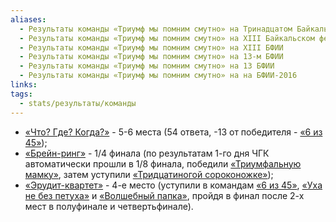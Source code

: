 ```yaml
---
aliases:
  - Результаты команды «Триумф мы помним смутно» на Тринадцатом Байкальском фестивале интеллектуальных игр
  - Результаты команды «Триумф мы помним смутно» на XIII Байкальском фестивале интеллектуальных игр
  - Результаты команды «Триумф мы помним смутно» на XIII БФИИ
  - Результаты команды «Триумф мы помним смутно» на 13-м БФИИ
  - Результаты команды «Триумф мы помним смутно» на 13 БФИИ
  - Результаты команды «Триумф мы помним смутно» на на БФИИ-2016
links: 
tags:
  - stats/результаты/команды
---
```

* [«Что? Где? Когда?»](maingame-13-2016.md) - 5-6 места (54 ответа, -13 от победителя - [«6 из 45»](6_iz_45-13-2016));
* [«Брейн-ринг»](speedgame-13-2016-old.md) - 1/4 финала (по результатам 1-го дня ЧГК автоматически прошли в 1/8 финала, победили [«Триумфальную мамку»](triumfalnaya_mamka-13-2016.md), затем уступили [«Тридцатиногой сороконожке»](tridtsatinogaya_sorokonozhka-13-2016.md));
* [«Эрудит-квартет»](quartet-13-2016.md) - 4-е место (уступили в командам [«6 из 45»](6_iz_45-13-2016.md), [«Уха не без петуха»](svirepo_i_vdal-13-2016.md) и [«Волшебный папка»](volshebnye_zvyozdy_7-13-2016.md), пройдя в финал после 2-х мест в полуфинале и четвертьфинале).
